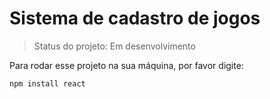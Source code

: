 <h1>Sistema de cadastro de jogos</h1>

> Status do projeto: Em desenvolvimento

Para rodar esse projeto na sua máquina, por favor digite:
```
npm install react 
```

